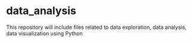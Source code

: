 # data_analysis
This repository will include files related to data exploration, data analysis, data visualization using Python
